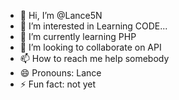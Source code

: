 - 👋 Hi, I’m @Lance5N
- 👀 I’m interested in Learning CODE...
- 🌱 I’m currently learning PHP
- 💞️ I’m looking to collaborate on API
- 📫 How to reach me help somebody
- 😄 Pronouns: Lance
- ⚡ Fun fact: not yet

<!---
Lance5N/Lance5N is a ✨ special ✨ repository because its `README.md` (this file) appears on your GitHub profile.
You can click the Preview link to take a look at your changes.
--->
